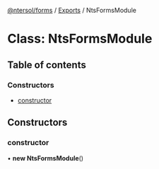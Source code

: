 [@ntersol/forms](../README.md) / [Exports](../modules.md) / NtsFormsModule

# Class: NtsFormsModule

## Table of contents

### Constructors

- [constructor](NtsFormsModule.md#constructor)

## Constructors

### constructor

• **new NtsFormsModule**()
